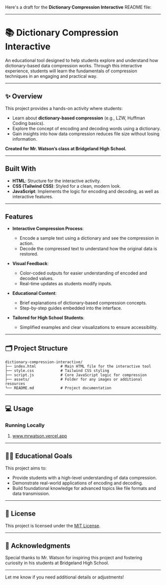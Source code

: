 Here's a draft for the **Dictionary Compression Interactive** README file:  

---

# 📚 Dictionary Compression Interactive  

An educational tool designed to help students explore and understand how dictionary-based data compression works. Through this interactive experience, students will learn the fundamentals of compression techniques in an engaging and practical way.  

---

## ✨ Overview  

This project provides a hands-on activity where students:  
- Learn about **dictionary-based compression** (e.g., LZW, Huffman Coding basics).  
- Explore the concept of encoding and decoding words using a dictionary.  
- Gain insights into how data compression reduces file size without losing information.  

**Created for Mr. Watson’s class at Bridgeland High School.**  

---

## Built With  

- **HTML**: Structure for the interactive activity.  
- **CSS (Tailwind CSS)**: Styled for a clean, modern look.  
- **JavaScript**: Implements the logic for encoding and decoding, as well as interactive features.  

---

## Features  

- **Interactive Compression Process**:  
  - Encode a sample text using a dictionary and see the compression in action.  
  - Decode the compressed text to understand how the original data is restored.  

- **Visual Feedback**:  
  - Color-coded outputs for easier understanding of encoded and decoded values.  
  - Real-time updates as students modify inputs.  

- **Educational Content**:  
  - Brief explanations of dictionary-based compression concepts.  
  - Step-by-step guides embedded into the interface.  

- **Tailored for High School Students**:  
  - Simplified examples and clear visualizations to ensure accessibility.  

---

## 🗂️ Project Structure  

```plaintext  
dictionary-compression-interactive/  
├── index.html           # Main HTML file for the interactive tool  
├── style.css            # Tailwind CSS styling  
├── script.js            # Core JavaScript logic for compression  
├── assets/              # Folder for any images or additional resources  
└── README.md            # Project documentation  
```  

---

## 💻 Usage  

### Running Locally  

1. www.mrwatson.vercel.app
 

---

## 🧑‍🏫 Educational Goals  

This project aims to:  
- Provide students with a high-level understanding of data compression.  
- Demonstrate real-world applications of encoding and decoding.  
- Build foundational knowledge for advanced topics like file formats and data transmission.  

---

## 📜 License  

This project is licensed under the [MIT License](LICENSE).  

---

## 🙌 Acknowledgments  

Special thanks to Mr. Watson for inspiring this project and fostering curiosity in his students at Bridgeland High School.  

---

Let me know if you need additional details or adjustments!

